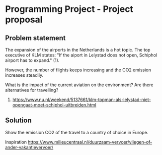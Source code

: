 # Programming Project - Project proposal

## Problem statement ##
The expansion of the airports in the Netherlands is a hot topic. The top executive of KLM states: "If the aiport in Lelystad does not open, Schiphol airport has to expand." (1).

However, the number of flights keeps increasing and the CO2 emission increases steadily.

What is the impact of the current aviation on the environment? Are there alternatives for travelling?
1) https://www.nu.nl/weekend/5137661/klm-topman-als-lelystad-niet-opengaat-moet-schiphol-uitbreiden.html
## Solution ##
Show the emission CO2 of the travel to a country of choice in Europe.


Inspiration https://www.milieucentraal.nl/duurzaam-vervoer/vliegen-of-ander-vakantievervoer/
